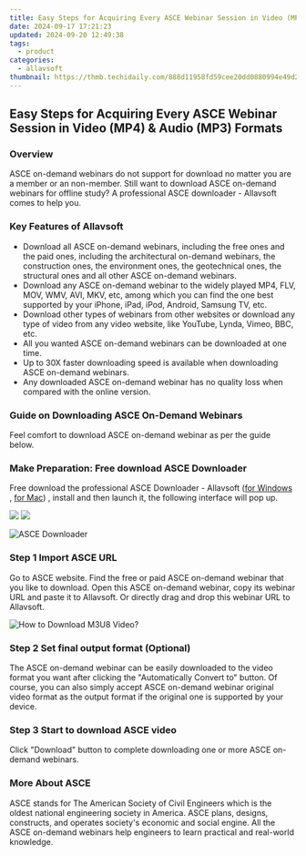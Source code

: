 ```yaml
---
title: Easy Steps for Acquiring Every ASCE Webinar Session in Video (MP4) & Audio (MP3) Formats
date: 2024-09-17 17:21:23
updated: 2024-09-20 12:49:38
tags:
  - product
categories:
  - allavsoft
thumbnail: https://thmb.techidaily.com/888d11958fd59cee20dd0880994e49d2be75696460e14e09acd5a7ef9a37fabd.jpg
---
```


## Easy Steps for Acquiring Every ASCE Webinar Session in Video (MP4) & Audio (MP3) Formats

### Overview

ASCE on-demand webinars do not support for download no matter you are a member or an non-member. Still want to download ASCE on-demand webinars for offline study? A professional ASCE downloader - Allavsoft comes to help you.

### Key Features of Allavsoft

* Download all ASCE on-demand webinars, including the free ones and the paid ones, including the architectural on-demand webinars, the construction ones, the environment ones, the geotechnical ones, the structural ones and all other ASCE on-demand webinars.
* Download any ASCE on-demand webinar to the widely played MP4, FLV, MOV, WMV, AVI, MKV, etc, among which you can find the one best supported by your iPhone, iPad, iPod, Android, Samsung TV, etc.
* Download other types of webinars from other websites or download any type of video from any video website, like YouTube, Lynda, Vimeo, BBC, etc.
* All you wanted ASCE on-demand webinars can be downloaded at one time.
* Up to 30X faster downloading speed is available when downloading ASCE on-demand webinars.
* Any downloaded ASCE on-demand webinar has no quality loss when compared with the online version.

### Guide on Downloading ASCE On-Demand Webinars

Feel comfort to download ASCE on-demand webinar as per the guide below.

### Make Preparation: Free download ASCE Downloader

Free download the professional ASCE Downloader - Allavsoft ([for Windows](https://tools.techidaily.com/allavsoft/products/) , [for Mac](https://tools.techidaily.com/allavsoft/products/)) , install and then launch it, the following interface will pop up.

[![](https://www.allavsoft.com/how-to/../images/how-to/free-download-win.jpg)](https://tools.techidaily.com/allavsoft/products/) [![](https://www.allavsoft.com/how-to/../images/how-to/free-download-mac.jpg)](https://tools.techidaily.com/allavsoft/products/)

![ASCE Downloader](https://www.allavsoft.com/how-to/../images/allavsoft/screen-shot-600.jpg)

### Step 1 Import ASCE URL

Go to ASCE website. Find the free or paid ASCE on-demand webinar that you like to download. Open this ASCE on-demand webinar, copy its webinar URL and paste it to Allavsoft. Or directly drag and drop this webinar URL to Allavsoft.

![How to Download M3U8 Video?](https://www.allavsoft.com/how-to/../images/how-to/download-rtmp-video/download-rtmp-video.jpg)

### Step 2 Set final output format (Optional)

The ASCE on-demand webinar can be easily downloaded to the video format you want after clicking the "Automatically Convert to" button. Of course, you can also simply accept ASCE on-demand webinar original video format as the output format if the original one is supported by your device.

### Step 3 Start to download ASCE video

Click "Download" button to complete downloading one or more ASCE on-demand webinars.

### More About ASCE

ASCE stands for The American Society of Civil Engineers which is the oldest national engineering society in America. ASCE plans, designs, constructs, and operates society's economic and social engine. All the ASCE on-demand webinars help engineers to learn practical and real-world knowledge.

<ins class="adsbygoogle"
     style="display:block"
     data-ad-format="autorelaxed"
     data-ad-client="ca-pub-7571918770474297"
     data-ad-slot="1223367746"></ins>



<ins class="adsbygoogle"
     style="display:block"
     data-ad-client="ca-pub-7571918770474297"
     data-ad-slot="8358498916"
     data-ad-format="auto"
     data-full-width-responsive="true"></ins>
